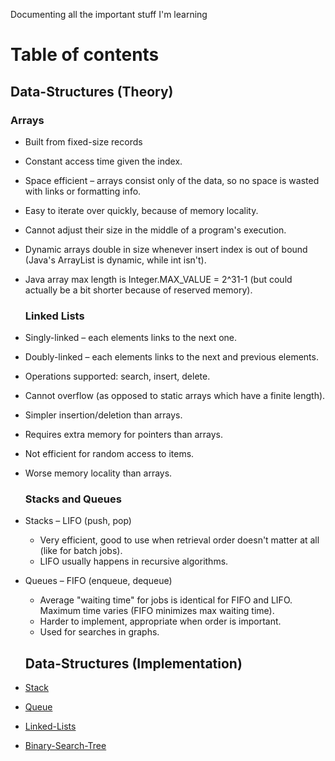 Documenting all the important stuff I'm learning 

  # Table of contents

  
  ## Data-Structures (Theory)

  ### Arrays 
- Built from fixed-size records
- Constant access time given the index.
- Space efficient – arrays consist only of the data, so no space is wasted with links or formatting info.
- Easy to iterate over quickly, because of memory locality.
- Cannot adjust their size in the middle of a program's execution.
- Dynamic arrays double in size whenever insert index is out of bound (Java's ArrayList is dynamic, while int isn't).
- Java array max length is Integer.MAX_VALUE = 2^31-1 (but could actually be a bit shorter because of reserved memory).


   ### Linked Lists
- Singly-linked – each elements links to the next one.
- Doubly-linked – each elements links to the next and previous elements.
- Operations supported: search, insert, delete.
- Cannot overflow (as opposed to static arrays which have a finite length).
- Simpler insertion/deletion than arrays.
- Requires extra memory for pointers than arrays.
- Not efficient for random access to items.
- Worse memory locality than arrays.

   ### Stacks and Queues
- Stacks – LIFO (push, pop)
  - Very efficient, good to use when retrieval order doesn't matter at all (like for batch jobs).
  - LIFO usually happens in recursive algorithms.
- Queues – FIFO (enqueue, dequeue)
  - Average "waiting time" for jobs is identical for FIFO and LIFO. Maximum time varies (FIFO minimizes max waiting time).
  - Harder to implement, appropriate when order is important.
  - Used for searches in graphs.


  ## Data-Structures (Implementation)
  
- [Stack](Data-Structures/Stack.md)
- [Queue](Data-Structures/Queue.md)
- [Linked-Lists](Data-Structures/LL.md)
- [Binary-Search-Tree](Data-Structures/BST.md)
